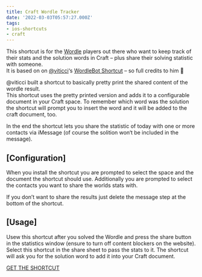 ```yaml
---
title: Craft Wordle Tracker
date: '2022-03-03T05:57:27.000Z'
tags:
- ios-shortcuts
- craft
---
```

This shortcut is for the [Wordle](https://www.nytimes.com/games/wordle/index.html) players out there who want to keep track of their stats and the solution words in Craft – plus share their solving statistic with someone.  
It is based on on [@viticci](https://twitter.com/viticci)‘s [WordleBot Shortcut](https://www.macstories.net/ios/wordlebot-1-1-now-fully-accessible-with-native-emoji-to-image-conversion/) – so full credits to him 🙂

@viticci built a shortcut to basically pretty print the shared content of the wordle result.  
This shortcut uses the pretty printed version and adds it to a configurable document in your Craft space. To remember which word was the solution the shortcut will prompt you to insert the word and it will be added to the craft document, too.

In the end the shortcut lets you share the statistic of today with one or more contacts via iMessage (of course the solition won‘t be included in the message).

## \[Configuration\]

When you install the shortcut you are prompted to select the space and the document the shortcut should use. Additionally you are prompted to select the contacts you want to share the worlds stats with.

If you don’t want to share the results just delete the message step at the bottom of the shortcut.

## \[Usage\]

Usew this shortcut after you solved the Wordle and press the share button in the statistics window (ensure to turn off content blockers on the website). Select this shortcut in the share sheet to pass the stats to it. The shortcut will ask you for the solution word to add it into your Craft document.

[GET THE SHORTCUT](https://www.icloud.com/shortcuts/1024720f4cf9458399f8e9a6f23a1d5e)